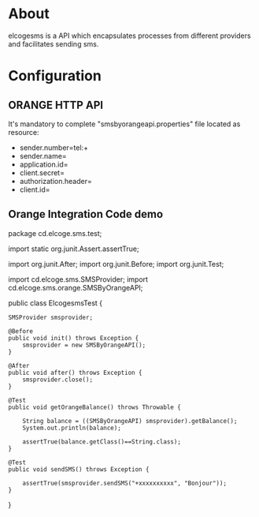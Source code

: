 # About
elcogesms is a API which encapsulates processes from different providers and facilitates sending sms.

# Configuration

## ORANGE HTTP API
It's mandatory to complete "smsbyorangeapi.properties" file located as resource:
- sender.number=tel\:+
- sender.name=
- application.id=
- client.secret=
- authorization.header=
- client.id=

## Orange Integration Code demo
package cd.elcoge.sms.test;

import static org.junit.Assert.assertTrue;

import org.junit.After;
import org.junit.Before;
import org.junit.Test;

import cd.elcoge.sms.SMSProvider;
import cd.elcoge.sms.orange.SMSByOrangeAPI;


public class ElcogesmsTest {

	SMSProvider smsprovider;

	@Before
	public void init() throws Exception {
		smsprovider = new SMSByOrangeAPI();
	}

	@After
	public void after() throws Exception {
		smsprovider.close();
	}

	@Test
	public void getOrangeBalance() throws Throwable {

		String balance = ((SMSByOrangeAPI) smsprovider).getBalance();
		System.out.println(balance);

		assertTrue(balance.getClass()==String.class);
	}

	@Test
	public void sendSMS() throws Exception {

		assertTrue(smsprovider.sendSMS("+xxxxxxxxxx", "Bonjour"));
	}
}

